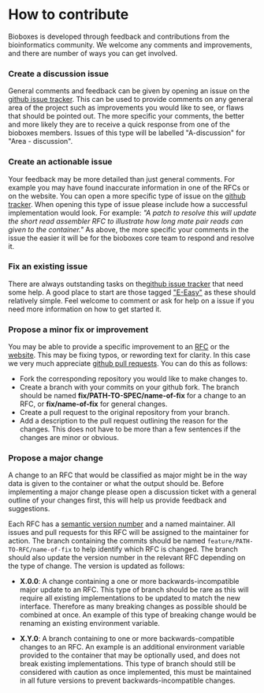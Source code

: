 # How to contribute

Bioboxes is developed through feedback and contributions from the
bioinformatics community. We welcome any comments and improvements, and there
are number of ways you can get involved.

### Create a discussion issue

General comments and feedback can be given by opening an issue on the [github
issue tracker][issue]. This can be used to provide comments on any general area
of the project such as improvements you would like to see, or flaws that should
be pointed out. The more specific your comments, the better and more likely
they are to receive a quick response from one of the bioboxes members. Issues
of this type will be labelled "A-discussion" for "Area - discussion".

[issue]: https://github.com/bioboxes/rfc/issues

### Create an actionable issue

Your feedback may be more detailed than just general comments. For example you
may have found inaccurate information in one of the RFCs or on the website. You
can open a more specific type of issue on the [github tracker][issue]. When
opening this type of issue please include how a successful implementation would
look. For example: *"A patch to resolve this will update the short read
assembler RFC to illustrate how long mate pair reads can given to the
container."* As above, the more specific your comments in the issue the easier
it will be for the bioboxes core team to respond and resolve it.

### Fix an existing issue

There are always outstanding tasks on the[github issue tracker][issue] that
need some help. A good place to start are those tagged ["E-Easy"][easy] as
these should relatively simple. Feel welcome to comment or ask for help on a
issue if you need more information on how to get started it.

[easy]: https://github.com/bioboxes/rfc/labels/E-Easy

### Propose a minor fix or improvement

You may be able to provide a specific improvement to an [RFC][] or the
[website][]. This may be fixing typos, or rewording text for clarity. In this
case we very much appreciate [github pull requests][request]. You can do this
as follows:

  * Fork the corresponding repository you would like to make changes to.
  * Create a branch with your commits on your github fork. The branch should be
    named **fix/PATH-TO-SPEC/name-of-fix** for a change to an RFC, or
    **fix/name-of-fix** for general changes.
  * Create a pull request to the original repository from your branch.
  * Add a description to the pull request outlining the reason for the changes.
    This does not have to be more than a few sentences if the changes are minor
    or obvious.

[RFC]: https://github.com/bioboxes/rfc
[website]: https://github.com/bioboxes/bioboxes.org
[request]: https://help.github.com/articles/using-pull-requests/

### Propose a major change

A change to an RFC that would be classified as major might be in the way data
is given to the container or what the output should be. Before implementing a
major change please open a discussion ticket with a general outline of your
changes first, this will help us provide feedback and suggestions.

Each RFC has a [semantic version number][semver] and a named maintainer. All
issues and pull requests for this RFC will be assigned to the maintainer for
action. The branch containing the commits should be named
`feature/PATH-TO-RFC/name-of-fix` to help identify which RFC is changed. The
branch should also update the version number in the relevant RFC depending on
the type of change. The version is updated as follows:

[semver]: http://semver.org

  * **X.0.0**: A change containing a one or more backwards-incompatible major
    update to an RFC. This type of branch should be rare as this will require
    all existing implementations to be updated to match the new interface.
    Therefore as many breaking changes as possible should be combined at once.
    An example of this type of breaking change would be renaming an existing
    environment variable.

  * **X.Y.0**: A branch containing to one or more backwards-compatible changes
    to an RFC. An example is an additional environment variable provided to the
    container that may be optionally used, and does not break existing
    implementations. This type of branch should still be considered with
    caution as once implemented, this must be maintained in all future versions
    to prevent backwards-incompatible changes.
